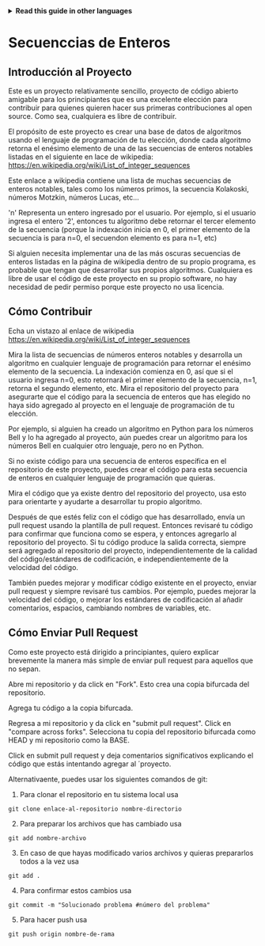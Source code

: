 <!-- Do not translate this -->
<details>
<summary>
<strong> Read this guide in other languages </strong>
</summary>
    <ul>
        <li><a href="https://github.com/Twiggecode/Integer-Sequences/blob/main/README.md"> English </a></li>
        <li><a href="https://github.com/Twiggecode/Integer-Sequences/blob/main/README%20Translations/README_FR.md"> French </a></li>
        <li><a href="https://github.com/Twiggecode/Integer-Sequences/blob/main/README%20Translations/README_ID.md"> Indonesian </a></li>
        <li><a href="https://github.com/Twiggecode/Integer-Sequences/blob/main/README%20Translations/README_KR.md"> Korean </a></li>
        <li><a href="https://github.com/Twiggecode/Integer-Sequences/blob/main/README%20Translations/README_PT.md"> Portuguese </a></li>
        <li><a href="https://github.com/Twiggecode/Integer-Sequences/blob/main/README%20Translations/README_RO.md"> Romanian </a></li>
        <li><a href="https://github.com/Twiggecode/Integer-Sequences/blob/main/README%20Translations/README_RU.md"> Russian </a></li>
        <li><a href="https://github.com/Twiggecode/Integer-Sequences/blob/main/README%20Translations/README_ES.md"> Spanish </a></li>
    
</details>
<!-- Do not translate this -->

# Secuenccias de Enteros

## Introducción al Proyecto

Este es un proyecto relativamente sencillo, proyecto de código abierto amigable para los principiantes que es una excelente elección para contribuir para quienes quieren hacer sus primeras contribuciones al open source. Como sea, cualquiera es libre de contribuir.

El propósito de este proyecto es crear una base de datos de algoritmos usando el lenguaje de programación de tu elección, donde cada algoritmo retorna el enésimo elemento de una de las secuencias de enteros notables listadas en el siguiente en lace de wikipedia: https://en.wikipedia.org/wiki/List_of_integer_sequences

Este enlace a wikipedia contiene una lista de muchas secuencias de enteros notables, tales como los números primos, la secuencia Kolakoski, números Motzkin, números Lucas, etc...

'n' Representa un entero ingresado por el usuario. Por ejemplo, si el usuario ingresa el entero '2', entonces tu algoritmo debe retornar el tercer elemento de la secuencia (porque la indexación inicia en 0, el primer elemento de la secuencia is para n=0, el secuendon elemento es para n=1, etc)

Si alguien necesita implementar una de las más oscuras secuencias de enteros listadas en la página de wikipedia dentro de su propio programa, es probable que tengan que desarrollar sus propios algoritmos. Cualquiera es libre de usar el código de este proyecto en su propio software, no hay necesidad de pedir permiso porque este proyecto no usa licencia.

## Cómo Contribuir

Echa un vistazo al enlace de wikipedia https://en.wikipedia.org/wiki/List_of_integer_sequences

Mira la lista de secuencias de números enteros notables y desarrolla un algoritmo en cualquier lenguaje de programación para retornar el enésimo elemento de la secuencia. La indexación comienza en 0, así que si el usuario ingresa n=0, esto retornará el primer elemento de la secuencia, n=1, retorna el segundo elemento, etc. Mira el repositorio del proyecto para asegurarte que el código para la secuencia de enteros que has elegido no haya sido agregado al proyecto en el lenguaje de programación de tu elección.

Por ejemplo, si alguien ha creado un algoritmo en Python para los números Bell y lo ha agregado al proyecto, aún puedes crear un algoritmo para los números Bell en cualquier otro lenguaje, pero no en Python.

Si no existe código para una secuencia de enteros específica en el repositorio de este proyecto, puedes crear el código para esta secuencia de enteros en cualquier lenguaje de programación que quieras.

Mira el código que ya existe dentro del repositorio del proyecto, usa esto para orientarte y ayudarte a desarrollar tu propio algoritmo.

Después de que estés feliz con el código que has desarrollado, envía un pull request usando la plantilla de pull request. Entonces revisaré tu código para confirmar que funciona como se espera, y entonces agregarlo al repositorio del proyecto. Si tu código produce la salida correcta, siempre será agregado al repositorio del proyecto, independientemente de la calidad del código/estándares de codificación, e independientemente de la velocidad del código.

También puedes mejorar y modificar código existente en el proyecto, enviar pull request y siempre revisaré tus cambios. Por ejemplo, puedes mejorar la velocidad del código, o mejorar los estándares de codificación al añadir comentarios, espacios, cambiando nombres de variables, etc.

## Cómo Enviar Pull Request

Como este proyecto está dirigido a principiantes, quiero explicar brevemente la manera más simple de enviar pull request para aquellos que no sepan.

Abre mi repositorio y da click en "Fork". Esto crea una copia bifurcada del repositorio.

Agrega tu código a la copia bifurcada.

Regresa a mi repositorio y da click en "submit pull request". Click en "compare across forks". Selecciona tu copia del repositorio bifurcada como HEAD y mi repositorio como la BASE.

Click en submit pull request y deja comentarios significativos explicando el código que estás intentando agregar al ´proyecto.

Alternativaente, puedes usar los siguientes comandos de git:

1. Para clonar el repositorio en tu sistema local usa

```git clone enlace-al-repositorio nombre-directorio``` 

2. Para preparar los archivos que has cambiado usa

```git add nombre-archivo```

3. En caso de que hayas modificado varios archivos y quieras prepararlos todos a la vez usa

```git add .```

4. Para confirmar estos cambios usa

```git commit -m "Solucionado problema #número del problema"```

5. Para hacer push usa

```git push origin nombre-de-rama```
